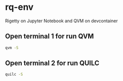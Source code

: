 # rq-env
Rigetty on Jupyter Notebook and QVM on devcontainer

## Open terminal 1 for run QVM
```bash
qvm -S
```

## Open terminal 2 for run QUILC
```bash
quilc -S
```

